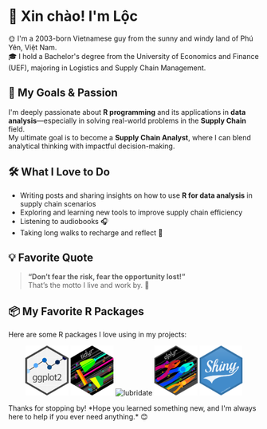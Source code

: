 # 👋 Xin chào! I'm Lộc

🌞 I'm a 2003-born Vietnamese guy from the sunny and windy land of Phú Yên, Việt Nam.  
🎓 I hold a Bachelor's degree from the University of Economics and Finance (UEF), majoring in Logistics and Supply Chain Management.  

## 🎯 My Goals & Passion

I'm deeply passionate about **R programming** and its applications in **data analysis**—especially in solving real-world problems in the **Supply Chain** field.  
My ultimate goal is to become a **Supply Chain Analyst**, where I can blend analytical thinking with impactful decision-making.

## 🛠️ What I Love to Do

- Writing posts and sharing insights on how to use **R for data analysis** in supply chain scenarios  
- Exploring and learning new tools to improve supply chain efficiency  
- Listening to audiobooks 🎧  
- Taking long walks to recharge and reflect 🚶  

## 💡 Favorite Quote

> **“Don’t fear the risk, fear the opportunity lost!”**  
> That’s the motto I live and work by. 💝
## 📦 My Favorite R Packages

Here are some R packages I love using in my projects:
<p align="center">
  <img src="https://raw.githubusercontent.com/tidyverse/ggplot2/main/man/figures/logo.png" alt="ggplot2" height="100"/>
  <img src="https://raw.githubusercontent.com/tidyverse/tidyr/main/man/figures/logo.png" alt="tidyr" height="100"/>
  <img src="https://raw.githubusercontent.com/tidyverse/lubridate/main/man/figures/logo.png" alt="lubridate" height="100"/>
  <img src="https://raw.githubusercontent.com/tidyverse/dplyr/main/man/figures/logo.png" alt="dplyr" height="100"/>
  <img src="https://raw.githubusercontent.com/rstudio/shiny/main/man/figures/logo.png" alt="shiny" height="100"/>
</p>
Thanks for stopping by!  
*Hope you learned something new, and I'm always here to help if you ever need anything.* 😊
